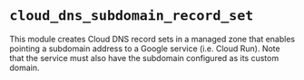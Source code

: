 # `cloud_dns_subdomain_record_set`

This module creates Cloud DNS record sets in a managed zone that enables pointing a subdomain address to a Google service (i.e. Cloud Run). Note that the service must also have the subdomain configured as its custom domain.
